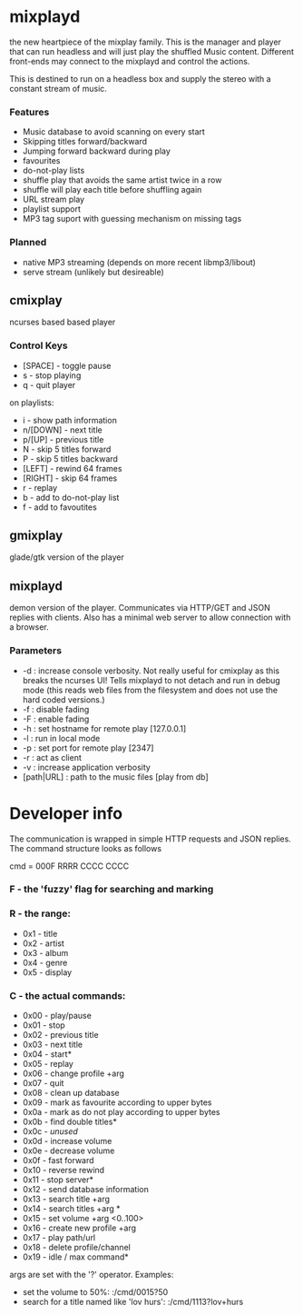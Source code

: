 # mixplayd
the new heartpiece of the mixplay family. This is the manager and player that can run headless and will just play the shuffled Music content. Different front-ends may connect to the mixplayd and control the actions.

This is destined to run on a headless box and supply the stereo with a constant stream of music.

### Features
* Music database to avoid scanning on every start
* Skipping titles forward/backward
* Jumping forward backward during play
* favourites
* do-not-play lists
* shuffle play that avoids the same artist twice in a row
* shuffle will play each title before shuffling again
* URL stream play
* playlist support
* MP3 tag suport with guessing mechanism on missing tags

### Planned
* native MP3 streaming (depends on more recent libmp3/libout)
* serve stream (unlikely but desireable)

## cmixplay
ncurses based based player

### Control Keys
* [SPACE] - toggle pause
* s - stop playing
* q - quit player

on playlists:
* i - show path information
* n/[DOWN] - next title
* p/[UP] - previous title
* N - skip 5 titles forward
* P - skip 5 titles backward
* [LEFT] - rewind 64 frames
* [RIGHT] - skip 64 frames
* r - replay
* b - add to do-not-play list
* f - add to favoutites

## gmixplay
glade/gtk version of the player

## mixplayd
demon version of the player. Communicates via HTTP/GET and JSON replies with 
clients. Also has a minimal web server to allow connection with a browser.

### Parameters
* -d         : increase console verbosity. Not really useful for cmixplay as this breaks the ncurses UI! Tells mixplayd to not detach and run in debug mode (this reads web files from the filesystem and does not use the hard coded versions.)
* -f         : disable fading
* -F         : enable fading
* -h <host>  : set hostname for remote play [127.0.0.1]
* -l         : run in local mode
* -p <port>  : set port for remote play [2347]
* -r         : act as client
* -v         : increase application verbosity
* [path|URL] : path to the music files [play from db]

# Developer info
The communication is wrapped in simple HTTP requests and JSON replies. The command structure looks as follows

cmd = 000F RRRR CCCC CCCC

### F - the 'fuzzy' flag for searching and marking

### R -  the range:
* 0x1 - title
* 0x2 - artist
* 0x3 - album
* 0x4 - genre
* 0x5 - display
	
### C - the actual commands:
* 0x00 - play/pause
* 0x01 - stop
* 0x02 - previous title
* 0x03 - next title
* 0x04 - start*
* 0x05 - replay
* 0x06 - change profile +arg <int>
* 0x07 - quit
* 0x08 - clean up database
* 0x09 - mark as favourite according to upper bytes
* 0x0a - mark as do not play according to upper bytes
* 0x0b - find double titles*
* 0x0c - *unused*
* 0x0d - increase volume
* 0x0e - decrease volume
* 0x0f - fast forward
* 0x10 - reverse rewind
* 0x11 - stop server*
* 0x12 - send database information
* 0x13 - search title +arg <string>
* 0x14 - search titles +arg <string>*
* 0x15 - set volume +arg <0..100>
* 0x16 - create new profile +arg <string>
* 0x17 - play path/url <string>
* 0x18 - delete profile/channel <string>
* 0x19 - idle / max command*

args are set with the '?' operator. 
Examples: 
* set the volume to 50%: <server>:<port>/cmd/0015?50
* search for a title named like 'lov hurs': <server>:<port>/cmd/1113?lov+hurs

